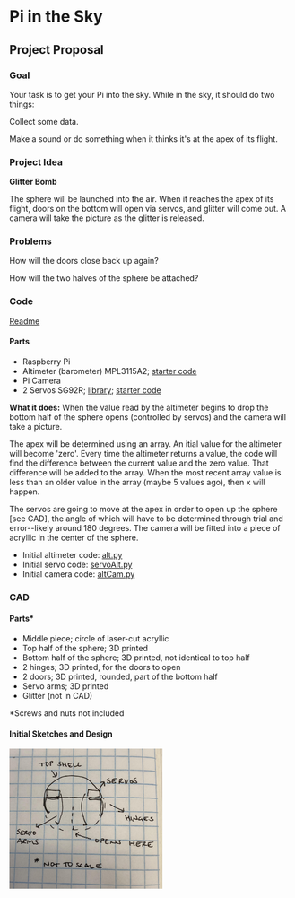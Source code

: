 # Pi in the Sky

## Project Proposal

### Goal

Your task is to get your Pi into the sky. While in the sky, it should do two things:

Collect some data.

Make a sound or do something when it thinks it's at the apex of its flight.

### Project Idea

<b>Glitter Bomb</b>

The sphere will be launched into the air. When it reaches the apex of its flight, doors on the bottom will open via servos, and glitter will come out. A camera will take the picture as the glitter is released. 

### Problems

How will the doors close back up again?

How will the two halves of the sphere be attached?

### Code

[Readme](https://github.com/hnovak94/Pi_intheSky/blob/main/code/README.md)

#### Parts

- Raspberry Pi
- Altimeter (barometer) MPL3115A2; [starter code](https://github.com/adafruit/Adafruit_MPL3115A2_Library/blob/master/examples/testmpl3115a2/testmpl3115a2.ino)
- Pi Camera 
- 2 Servos SG92R; [library](https://gpiozero.readthedocs.io/en/stable/installing.html); [starter code](https://gpiozero.readthedocs.io/en/stable/api_output.html)

<b> What it does:</b> When the value read by the altimeter begins to drop the bottom half of the sphere opens (controlled by servos) and the camera will take a picture. 

The apex will be determined using an array. An itial value for the altimeter will become 'zero'. Every time the altimeter returns a value, the code will find the difference between the current value and the zero value. That difference will be added to the array. When the most recent array value is less than an older value in the array (maybe 5 values ago), then x will happen. 

The servos are going to move at the apex in order to open up the sphere [see CAD], the angle of which will have to be determined through trial and error--likely around 180 degrees. The camera will be fitted into a piece of acryllic in the center of the sphere. 

* Initial altimeter code: [alt.py](https://github.com/hnovak94/Pi_intheSky/blob/main/code/alt.py)
* Initial servo code: [servoAlt.py](https://github.com/hnovak94/Pi_intheSky/blob/main/code/servoAlt.py)
* Initial camera code: [altCam.py](https://github.com/hnovak94/Pi_intheSky/blob/main/code/altCam.py)


### CAD

#### Parts*

- Middle piece; circle of laser-cut acryllic
- Top half of the sphere; 3D printed
- Bottom half of the sphere; 3D printed, not identical to top half 
- 2 hinges; 3D printed, for the doors to open
- 2 doors; 3D printed, rounded, part of the bottom half
- Servo arms; 3D printed
- Glitter (not in CAD)

*Screws and nuts not included 

#### Initial Sketches and Design

<img src="https://github.com/hnovak94/Pi_intheSky/blob/main/media/gb_sketch.jpg" height="250">


